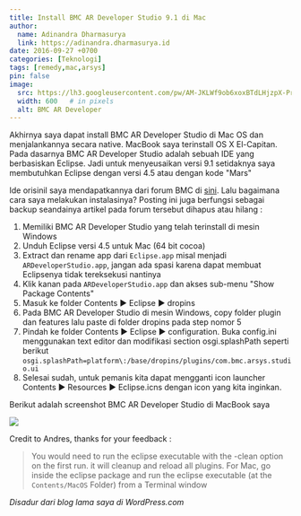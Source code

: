 ```yaml
---
title: Install BMC AR Developer Studio 9.1 di Mac
author:
  name: Adinandra Dharmasurya
  link: https://adinandra.dharmasurya.id
date: 2016-09-27 +0700
categories: [Teknologi]
tags: [remedy,mac,arsys]
pin: false
image:
  src: https://lh3.googleusercontent.com/pw/AM-JKLWf9ob6xoxBTdLHjzpX-PrwMiHxaiCAhve0h2bB4Wd8IN05Am2NNcVVJ31koLiT401aWAipMeJPSqeJECm7FypH3K_U3yoTTtDz6pFQoW8MoIPcPX--fyJIaqKJ93OMMKjcwchpkOzu7Qn2zE7NzunS1w=w1280-h800-no?authuser=0
  width: 600   # in pixels
  alt: BMC AR Developer
---
```


Akhirnya saya dapat install BMC AR Developer Studio di Mac OS dan menjalankannya secara native. MacBook saya terinstall OS X El-Capitan. Pada dasarnya BMC AR Developer Studio adalah sebuah IDE yang berbasiskan Eclipse. Jadi untuk menyeusaikan versi 9.1 setidaknya saya membutuhkan Eclipse dengan versi 4.5 atau dengan kode "Mars"

Ide orisinil saya mendapatkannya dari forum BMC di [sini](https://communities.bmc.com/ideas/2032). Lalu bagaimana cara saya melakukan instalasinya? Posting ini juga berfungsi sebagai backup seandainya artikel pada forum tersebut dihapus atau hilang :
1. Memiliki BMC AR Developer Studio yang telah terinstall di mesin Windows
2. Unduh Eclipse versi 4.5 untuk Mac (64 bit cocoa)
3. Extract dan rename app dari ```Eclipse.app``` misal menjadi ```ARDeveloperStudio.app```, jangan ada spasi karena dapat membuat Eclipsenya tidak tereksekusi nantinya
4. Klik kanan pada ```ARDeveloperStudio.app``` dan akses sub-menu "Show Package Contents"
5. Masuk ke folder Contents ▶︎ Eclipse ▶︎ dropins
6. Pada BMC AR Developer Studio di mesin Windows, copy folder plugin dan features lalu paste di folder dropins pada step nomor 5
7. Pindah ke folder Contents ▶︎ Eclipse ▶︎ configuration. Buka config.ini menggunakan text editor dan modifikasi section osgi.splashPath seperti berikut ```osgi.splashPath=platform\:/base/dropins/plugins/com.bmc.arsys.studio.ui```
8. Selesai sudah, untuk pemanis kita dapat mengganti icon launcher Contents ▶︎ Resources ▶︎ Eclipse.icns dengan icon yang kita inginkan.

Berikut adalah screenshot BMC AR Developer Studio di MacBook saya

![](https://lh3.googleusercontent.com/pw/AM-JKLXYVAUxrEeDdRjhm_Kp6lhmNRWE48wEvpgkdZ7dpB2U2yUpzoTNJk4LGy3sftHJQnDDJ0Qo9Ybe6bEguKP-h7j1eHQz6ovZqoHeDD944VQLAQ81mW-5UfyXedatTgKZFR1d0u4JmI3euX5bf4kxy75xSw=w800-no?authuser=0)

Credit to Andres, thanks for your feedback :
> You would need to run the eclipse executable with the -clean option on the first run. it will cleanup and reload all plugins. For Mac, go inside the eclipse package and run the eclipse executable (at the ```Contents/MacOS``` Folder) from a Terminal window

*Disadur dari blog lama saya di WordPress.com*
